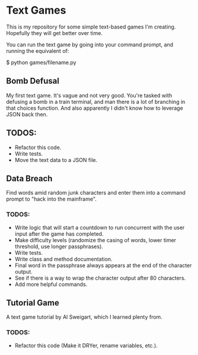 # Text Games

This is my repository for some simple text-based games I'm creating. Hopefully they will get better over time.

You can run the text game by going into your command prompt, and running the equivalent of:

$ python games/filename.py

## Bomb Defusal

My first text game. It's vague and not very good. You're tasked with defusing a bomb in a train terminal, and man there is a lot of branching in that choices function. And also apparently I didn't know how to leverage JSON back then.

## TODOS:

* Refactor this code.
* Write tests.
* Move the text data to a JSON file.

## Data Breach

Find words amid random junk characters and enter them into a command prompt to "hack into the mainframe".

### TODOS:

* Write logic that will start a countdown to run concurrent with the user input after the game has completed.
* Make difficulty levels (randomize the casing of words, lower timer threshold, use longer passphrases).
* Write tests.
* Write class and method documentation.
* Final word in the passphrase always appears at the end of the character output.
* See if there is a way to wrap the character output after 80 characters.
* Add more helpful commands.

## Tutorial Game

A text game tutorial by Al Sweigart, which I learned plenty from.

### TODOS:

* Refactor this code (Make it DRYer, rename variables, etc.).
